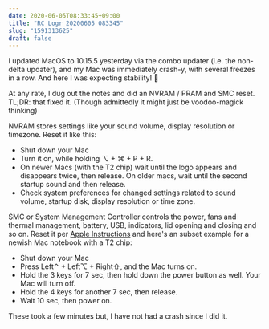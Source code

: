 ```yaml
---
date: 2020-06-05T08:33:45+09:00
title: "RC Logr 20200605 083345"
slug: "1591313625"
draft: false
---
```


I updated MacOS to 10.15.5 yesterday via the combo updater (i.e. the non-delta updater), and my Mac was immediately crash-y, with several freezes in a row. And here I was expecting stability! 🥴 

At any rate, I dug out the notes and did an NVRAM / PRAM and SMC reset. TL;DR: that fixed it. (Though admittedly it might just be voodoo-magick thinking)

NVRAM stores settings like your sound volume, display resolution or timezone. Reset it like this: 

* Shut down your Mac
* Turn it on, while holding ⌥ + ⌘ + P + R.
* On newer Macs (with the T2 chip) wait until the logo appears and disappears twice, then release. On older macs, wait until the second startup sound and then release. 
* Check system preferences for changed settings related to sound volume, startup disk, display resolution or time zone. 

SMC or System Management Controller controls the power, fans and thermal management, battery, USB, indicators, lid opening and closing and so on. Reset it per [Apple Instructions](https://support.apple.com/en-us/HT201295) and here's an subset example for a newish Mac notebook with a T2 chip: 

* Shut down your Mac
* Press Left⌃ + Left⌥ + Right⇧, and the Mac turns on. 
* Hold the 3 keys for 7 sec, then hold down the power button as well. Your Mac will turn off. 
* Hold the 4 keys for another 7 sec, then release. 
* Wait 10 sec, then power on. 

These took a few minutes but, I have not had a crash since I did it. 
